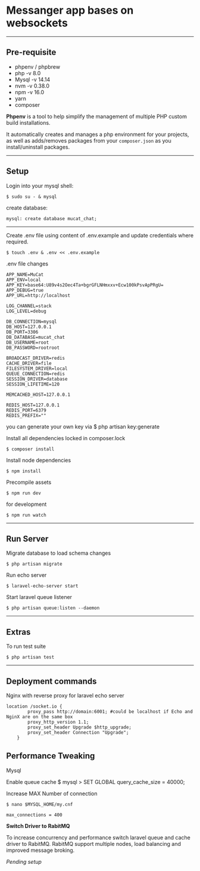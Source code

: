 # Messanger app bases on websockets

---

## Pre-requisite

-   phpenv / phpbrew
-   php -v 8.0
-   Mysql -v 14.14
-   nvm -v 0.38.0
-   npm -v 16.0
-   yarn
-   composer

**Phpenv** is a tool to help simplify the management of multiple PHP custom build installations.

It automatically creates and manages a php environment for your projects, as
well as adds/removes packages from your `composer.json` as you
install/uninstall packages.

---

## Setup

Login into your mysql shell:

```
$ sudo su - & mysql
```

create database:

```
mysql: create database mucat_chat;
```

---

Create .env file using content of .env.example and update credentials where required.

```
$ touch .env & .env << .env.example
```

.env file changes

```
APP_NAME=MuCat
APP_ENV=local
APP_KEY=base64:U89v4s2Oec4Ta+bgrGFLNHmxxv+Ecw100kPsvApPRgU=
APP_DEBUG=true
APP_URL=http://localhost

LOG_CHANNEL=stack
LOG_LEVEL=debug

DB_CONNECTION=mysql
DB_HOST=127.0.0.1
DB_PORT=3306
DB_DATABASE=mucat_chat
DB_USERNAME=root
DB_PASSWORD=rootroot

BROADCAST_DRIVER=redis
CACHE_DRIVER=file
FILESYSTEM_DRIVER=local
QUEUE_CONNECTION=redis
SESSION_DRIVER=database
SESSION_LIFETIME=120

MEMCACHED_HOST=127.0.0.1

REDIS_HOST=127.0.0.1
REDIS_PORT=6379
REDIS_PREFIX=""
```

you can generate your own key via
$ php artisan key:generate

Install all dependencies locked in composer.lock

```
$ composer install
```

Install node dependencies

```
$ npm install
```

Precompile assets

```
$ npm run dev
```

for development

```
$ npm run watch
```

---

## Run Server

Migrate database to load schema changes

```
$ php artisan migrate
```

Run echo server

```
$ laravel-echo-server start
```

Start laravel queue listener

```
$ php artisan queue:listen --daemon
```

---

## Extras

To run test suite

```
$ php artisan test
```

---

## Deployment commands

Nginx with reverse proxy for laravel echo server

```
location /socket.io {
	    proxy_pass http://domain:6001; #could be localhost if Echo and NginX are on the same box
	    proxy_http_version 1.1;
	    proxy_set_header Upgrade $http_upgrade;
	    proxy_set_header Connection "Upgrade";
	}

```

## Performance Tweaking

Mysql

Enable queue cache
$ mysql > SET GLOBAL query_cache_size = 40000;

Increase MAX Number of connection

```
$ nano $MYSQL_HOME/my.cnf

max_connections = 400
```

**Switch Driver to RabitMQ**

To increase concurrency and performance switch laravel queue and cache driver to
RabitMQ. RabitMQ support multiple nodes, load balancing and improved message broking.

_Pending setup_
